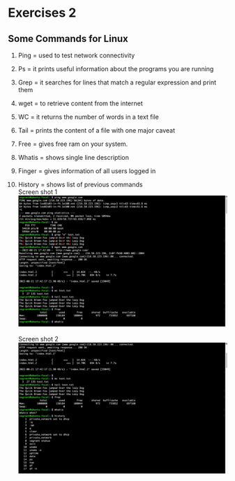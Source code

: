 # Exercises 2
## Some Commands for Linux

1. Ping = used to test network connectivity

2. Ps  = it prints useful information about the programs you are running 

3. Grep = it searches for lines that match a regular  expression  and print them 

4. wget = to retrieve content from the internet 

5. WC = it returns the number of words in a text file  

6. Tail = prints the content of a file with one major caveat 

7. Free = gives free ram on your system. 

9. Whatis = shows single line description 

8. Finger = gives information of all users logged in 

10. History = shows list of previous commands <br>
Screen shot 1
![command screen shot](/images/Exercises%202%20comands%201.png)
<br><br>
Screen shot 2
![command screen shot](/images/Exercises%202%20comands%202.png)